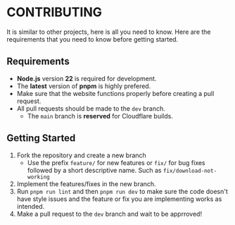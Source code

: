 # CONTRIBUTING

It is similar to other projects, here is all you need to know. Here are the requirements that you need to know before getting started.

## Requirements

- **Node.js** version **22** is required for development.
- The **latest** version of **pnpm** is highly prefered.
- Make sure that the website functions properly before creating a pull request.
- All pull requests should be made to the `dev` branch.
    - The `main` branch is **reserved** for Cloudflare builds.

## Getting Started

1. Fork the repository and create a new branch
    - Use the prefix `feature/` for new features or `fix/` for bug fixes followed by a short descriptive name. Such as `fix/download-not-working`
2. Implement the features/fixes in the new branch.
3. Run `pnpm run lint` and then `pnpm run dev` to make sure the code doesn't have style issues and the feature or fix you are implementing works as intended.
4. Make a pull request to the `dev` branch and wait to be apprroved!